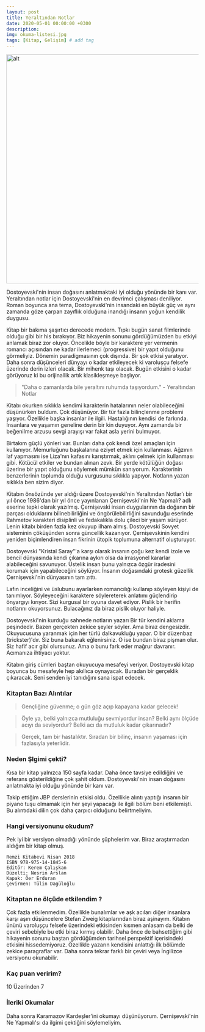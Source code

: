 ```yaml
---
layout: post
title: Yeraltından Notlar
date: 2020-05-01 00:00:00 +0300
description: 
img: okuma-listesi.jpg
tags: [Kitap, Gelişim] # add tag
---
```


<img src="https://dotplix.github.io/assets/img/okuma-listesi.jpg"  width="600" alt="alt">


Dostoyevski'nin insan doğasını anlatmaktaki iyi olduğu yönünde bir kanı var. Yeraltından notlar için Dostoyevski'nin en devrimci çalışması deniliyor. Roman boyunca ana tema, Dostoyevski'nin insandaki en büyük güç ve aynı zamanda göze çarpan zayıflık olduğuna inandığı insanın yoğun kendilik duygusu.

Kitap bir bakıma şaşırtıcı derecede modern. Tıpkı bugün sanat filmlerinde olduğu gibi bir his bırakıyor. Biz hikayenin sonunu gördüğümüzden bu etkiyi anlamak biraz zor oluyor. Öncelikle böyle bir karaktere yer vermenin romancı açısından ne kadar ilerlemeci (progressive) bir yapıt olduğunu görmeliyiz. Dönemin paradigmasının çok dışında. Bir şok etkisi yaratıyor. Daha sonra düşünceleri dünyayı o kadar etkileyecek ki varoluşçu felsefe üzerinde derin izleri olacak. Bir mihenk taşı olacak. Bugün etkisini o kadar görüyoruz ki bu orijinallik artık klasikleşmeye başlıyor.

> "Daha o zamanlarda bile yeraltını ruhumda taşıyordum." - Yeraltından Notlar

Kitabı okurken sıklıkla kendimi karakterin hatalarının neler olabileceğini düşünürken buldum. Çok düşünüyor. Bir tür fazla bilinçlenme problemi yaşıyor. Özellikle başka insanlar ile ilgili. Hastalığının kendisi de farkında. İnsanlara ve yaşamın geneline derin bir kin duyuyor. Aynı zamanda bir beğenilme arzusu sevgi arayışı var fakat asla yerini bulmuyor.

Birtakım güçlü yönleri var. Bunları daha çok kendi özel amaçları için kullanıyor. Memurluğunu başkalarına eziyet etmek için kullanması. Ağzının laf yapmasını ise Liza'nın kafasını karıştırmak, aklını çelmek için kullanması gibi. Kötücül etkiler ve bundan alınan zevk. Bir yerde kötülüğün doğası üzerine bir yapıt olduğunu söylemek mümkün sanıyorum. Karakterinin benzerlerinin toplumda olduğu vurgusunu sıklıkla yapıyor. Notların yazarı sıklıkla ben sizim diyor.

Kitabın önsözünde yer aldığı üzere Dostoyevski'nin Yeraltından Notlar'ı bir yıl önce 1986'dan bir yıl önce yayınlanan Çernişevski'nin Ne Yapmalı? adlı eserine tepki olarak yazılmış. Çernişevski insan duygularının da doğanın bir parçası olduklarını bilinebilirliğini ve öngörülebilirliğini savunduğu eserinde Rahmetov karakteri disiplinli ve fedakalıkla dolu çileci bir yaşam sürüyor. Lenin kitabı birden fazla kez okuyup ilham almış. Dostoyevski Sovyet sisteminin çöküşünden sonra güncellik kazanıyor. Çernişevskinin kendini yeniden biçimlendiren insan fikrinin ütopik toplumuna alternatif oluşturuyor. 

Dostoyevski "Kristal Saray"'a karşı olarak insanın çoğu kez kendi izole ve bencil dünyasında kendi çıkarına aykırı olsa da irrasyonel kararlar alabileceğini savunuyor. Üstelik insan bunu yalnızca özgür iradesini korumak için yapabileceğini söylüyor. İnsanın doğasındaki grotesk güzellik Çernişevski'nin dünyasının tam zıttı.

Lafın inceliğini ve üslubunu ayarlarken romancılığı kullanıp söyleyen kişiyi de tanımlıyor. Söyleyeceğini karaktere söylereterek anlatımı güçlendirip önyargıyı kırıyor. Sizi kurgusal bir oyuna davet ediyor. Pislik bir herifin notlarını okuyorsunuz. Bulacağınız da biraz pislik oluyor haliyle. 

Dostoyevski'nin kurduğu sahnede notların yazarı Bir tür kendini aklama peşindedir. Bazen gerçekten zekice şeyler söyler. Ama biraz dengesizdir. Okuyucusuna yaranmak için her türlü dalkavukluğu yapar. O bir düzenbaz (trickster)'dır. Siz buna bakarak eğlenirsiniz. O ise bundan biraz pişman olur. Siz hafif acır gibi olursunuz. Ama o bunu fark eder mağrur davranır. Acımanıza ihtiyacı yoktur.

Kitabın giriş cümleri baştan okuyucuya mesafeyi veriyor. Dostoyevski kitap boyunca bu mesafeyle hep akıllıca oynayacak. Buradan bir gerçeklik çıkaracak. Seni senden iyi tanıdığını sana ispat edecek. 

### Kitaptan Bazı Alıntılar

> Gençliğine güvenme; o gün göz açıp kapayana kadar gelecek!

> Öyle ya, belki yalnızca mutluluğu sevmiyordur insan? Belki aynı ölçüde acıyı da seviyordur? Belki acı da mutluluk kadar çıkarınadır?

> Gerçek, tam bir hastalıktır. Sıradan bir bilinç, insanın yaşaması için fazlasıyla yeterlidir.

### Neden Şlgimi çekti?

Kısa bir kitap yalnızca 150 sayfa kadar. Daha önce tavsiye edildiğini ve referans gösterildiğine çok şahit oldum. Dostoyevski'nin insan doğasını anlatmakta iyi olduğu yönünde bir kanı var.

Takip ettiğim JBP derslerinin etkisi oldu. Özellikle alıntı yaptığı insanın bir piyano tuşu olmamak için her şeyi yapacağı ile ilgili bölüm beni etkilemişti. Bu alıntıdaki dilin çok daha çarpıcı olduğunu belirtmeliyim.

### Hangi versiyonunu okudum?

Pek iyi bir versiyon olmadığı yönünde şüphelerim var. Biraz araştırmadan aldığım bir kitap olmuş.

```
Remzi Kitabevi Nisan 2018
ISBN 978-975-14-1845-6
Editör: Kerem Çalışkan
Düzelti: Nesrin Arslan
Kapak: Öer Erduran
Çevirmen: Tülin Dagüloğlu
```

### Kitaptan ne ölçüde etkilendim ?

Çok fazla etkilenmedim. Özellikle bunalımlar ve aşk acıları diğer insanlara karşı aşırı düşüncelere Stefan Zweig kitaplarından biraz aşinayım. Kitabın ününü varoluşçu felsefe üzerindeki etkisinden kısmen anlasam da belki de çeviri sebebiyle bu etki biraz kırmış olabilir. Daha önce de bahsettiğim gibi hikayenin sonunu baştan gördüğümden tarihsel perspektif içerisindeki etkisini hissedemiyoruz. Özellikle yazarın kendisini anlattığı ilk bölümde zekice paragraflar var. Daha sonra tekrar farklı bir çeviri veya İngilizce versiyonu okunabilir.

### Kaç puan veririm?

10 Üzerinden 7

### İleriki Okumalar

Daha sonra Karamazov Kardeşler'ini okumayı düşünüyorum. Çernişevski'nin Ne Yapmalı'sı da ilgimi çektiğini söylemeliyim.